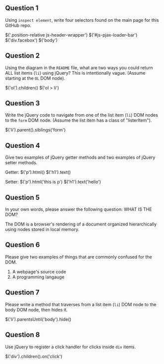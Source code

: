 ## Question 1

Using `inspect element`, write four selectors found on the main page for this
GitHub repo.

<!-- your answer starts here -->
$('.position-relative js-header-wrapper')
$('#js-pjax-loader-bar')
$('div.facebox')
$('body')
<!-- your answer ends here -->

## Question 2

Using the diagram in the `README` file, what are two ways you could return ALL
list items (`li`) using jQuery? This is intentionally vague. (Assume starting
at the `OL` DOM node).

<!-- your answer starts here -->
$('ol').children()
$('ol > li')

<!-- your answer ends here -->

## Question 3

Write the jQuery code to navigate from one of the list item (`li`) DOM nodes to
the `form` DOM node. (Assume the list item has a class of "listerItem").

<!-- your answer starts here -->
$('li').parent().siblings('form')
<!-- your answer ends here -->

## Question 4

Give two examples of jQuery getter methods and two examples of jQuery setter
methods.

<!-- your answer starts here -->
Getter:
$('p').html()
$('h1').text()

Setter:
$('p').html('this is p')
$('h1').text('hello')
<!-- your answer ends here -->

## Question 5

In your own words, please answer the following question: WHAT IS THE DOM?

<!-- your answer starts here -->
The DOM is a browser's rendering of a document organized hierarchically using nodes stored in local memory.
<!-- your answer ends here -->

## Question 6

Please give two examples of things that are commonly confused for the DOM.

<!-- your answer starts here -->
1) A webpage's source code
2) A programming langauge
<!-- your answer ends here -->

## Question 7

Please write a method that traverses from a list item (`li`) DOM node to the
body DOM node, then hides it.

<!-- your answer starts here -->
$('li').parentsUntil('body').hide()
<!-- your answer ends here -->

## Question 8

Use jQuery to register a click handler for clicks inside `div` items.

<!-- your answer starts here -->
$('div').children().on('click')
<!-- your answer ends here -->
